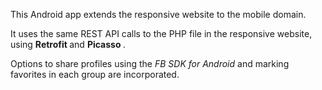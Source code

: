 This Android app extends the responsive website to the mobile domain.

It uses the same REST API calls to the PHP file in the responsive website, using <b> Retrofit </b> and <b> Picasso </b>.

Options to share profiles using the <i>FB SDK for Android</i> and marking favorites in each group are incorporated.

